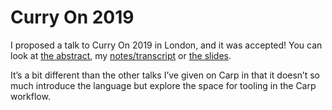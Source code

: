 # Curry On 2019

I proposed a talk to Curry On 2019 in London, and it was accepted! You can look
at [the abstract](./abstract.md), my [notes/transcript](transcript.md) or [the
slides](./talk.pdf).

It’s a bit different than the other talks I’ve given on Carp in that it doesn’t
so much introduce the language but explore the space for tooling in the Carp
workflow.
